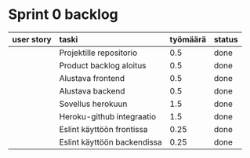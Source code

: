 # Sprint 0 backlog

| user story | taski | työmäärä | status |
| :-----------:|:-----------| :------| :------|
|              | Projektille repositorio | 0.5 | done |
|              | Product backlog aloitus | 0.5 | done |
|              | Alustava frontend | 0.5 | done |
|              | Alustava backend | 0.5 | done |
|              | Sovellus herokuun | 1.5 | done |
|              | Heroku-github integraatio | 1.5 | done |
|              | Eslint käyttöön frontissa | 0.25 | done |
|              | Eslint käyttöön backendissa | 0.25 | done |